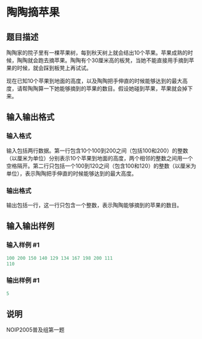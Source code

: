 # 陶陶摘苹果

## 题目描述

陶陶家的院子里有一棵苹果树，每到秋天树上就会结出$10$个苹果。苹果成熟的时候，陶陶就会跑去摘苹果。陶陶有个$30$厘米高的板凳，当她不能直接用手摘到苹果的时候，就会踩到板凳上再试试。

现在已知$10$个苹果到地面的高度，以及陶陶把手伸直的时候能够达到的最大高度，请帮陶陶算一下她能够摘到的苹果的数目。假设她碰到苹果，苹果就会掉下来。

## 输入输出格式

### 输入格式

输入包括两行数据。第一行包含$10$个$100$到$200$之间（包括$100$和$200$）的整数（以厘米为单位）分别表示$10$个苹果到地面的高度，两个相邻的整数之间用一个空格隔开。第二行只包括一个$100$到$120$之间（包含$100$和$120$）的整数（以厘米为单位），表示陶陶把手伸直的时候能够达到的最大高度。

### 输出格式

输出包括一行，这一行只包含一个整数，表示陶陶能够摘到的苹果的数目。

## 输入输出样例

### 输入样例 #1

```cpp
100 200 150 140 129 134 167 198 200 111
110

```
### 输出样例 #1

```cpp
5
```


## 说明

NOIP2005普及组第一题

